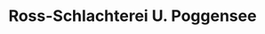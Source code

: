 ---
title: "Ross-Schlachterei U. Poggensee"
url: /hamburg/ross-schlachterei-u-poggensee/
shop: Metzgerei
---